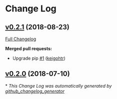 # Change Log

## [v0.2.1](https://github.com/drucker/dockerfiles/tree/v0.2.1) (2018-08-23)
[Full Changelog](https://github.com/drucker/dockerfiles/compare/v0.2.0...v0.2.1)

**Merged pull requests:**

- Upgrade pip [\#1](https://github.com/drucker/dockerfiles/pull/1) ([keigohtr](https://github.com/keigohtr))

## [v0.2.0](https://github.com/drucker/dockerfiles/tree/v0.2.0) (2018-07-10)


\* *This Change Log was automatically generated by [github_changelog_generator](https://github.com/skywinder/Github-Changelog-Generator)*